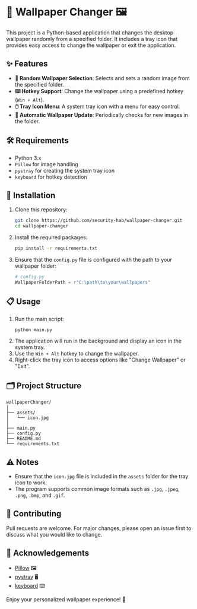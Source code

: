 # 🌟 Wallpaper Changer 🖼️

This project is a Python-based application that changes the desktop wallpaper randomly from a specified folder. It includes a tray icon that provides easy access to change the wallpaper or exit the application.

## ✨ Features
- **🎲 Random Wallpaper Selection**: Selects and sets a random image from the specified folder.
- **⌨️ Hotkey Support**: Change the wallpaper using a predefined hotkey (`Win + Alt`).
- **🖱️ Tray Icon Menu**: A system tray icon with a menu for easy control.
- **🔄 Automatic Wallpaper Update**: Periodically checks for new images in the folder.

## 🛠️ Requirements
- Python 3.x
- `Pillow` for image handling
- `pystray` for creating the system tray icon
- `keyboard` for hotkey detection

## 🚀 Installation
1. Clone this repository:
    ```bash
    git clone https://github.com/security-hab/wallpaper-changer.git
    cd wallpaper-changer
    ```
2. Install the required packages:
    ```bash
    pip install -r requirements.txt
    ```
3. Ensure that the `config.py` file is configured with the path to your wallpaper folder:
    ```python
    # config.py
    WallpaperFolderPath = r"C:\path\to\your\wallpapers"
    ```

## 📋 Usage
1. Run the main script:
    ```bash
    python main.py
    ```
2. The application will run in the background and display an icon in the system tray.
3. Use the `Win + Alt` hotkey to change the wallpaper.
4. Right-click the tray icon to access options like "Change Wallpaper" or "Exit".

## 🗂️ Project Structure
```
wallpaperChanger/
│
├── assets/
│   └── icon.jpg
│
├── main.py
├── config.py
├── README.md
└── requirements.txt
```

## ⚠️ Notes
- Ensure that the `icon.jpg` file is included in the `assets` folder for the tray icon to work.
- The program supports common image formats such as `.jpg`, `.jpeg`, `.png`, `.bmp`, and `.gif`.

## 🤝 Contributing
Pull requests are welcome. For major changes, please open an issue first to discuss what you would like to change.

## 🙏 Acknowledgements
- [Pillow](https://python-pillow.org/) 🖼️
- [pystray](https://github.com/moses-palmer/pystray) 🖥️
- [keyboard](https://github.com/boppreh/keyboard) ⌨️

Enjoy your personalized wallpaper experience! 🎉

